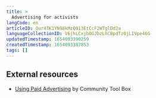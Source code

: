 ```yaml
---
title: >
  Advertising for activists
langCode: en
articleID: Our4TK1YN98kMzQ013EtCcF2WTglDd2a
languageCollectionID: V6jhLCxjbOGJbzLhCBpdTz0jLIVpe46G
updatedTimestamp: 1654093390259
createdTimestamp: 1654093387853
tags: []
---
```


## External resources

-   [Using Paid Advertising](https://ctb.ku.edu/en/table-of-contents/participation/promoting-interest/paid-advertising/main) by Community Tool Box
